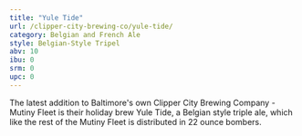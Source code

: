 ```yaml
---
title: "Yule Tide"
url: /clipper-city-brewing-co/yule-tide/
category: Belgian and French Ale
style: Belgian-Style Tripel
abv: 10
ibu: 0
srm: 0
upc: 0
---
```

The latest addition to Baltimore's own Clipper City Brewing Company - Mutiny Fleet is their holiday brew Yule Tide, a Belgian style triple ale, which like the rest of the Mutiny Fleet is distributed in 22 ounce bombers.
